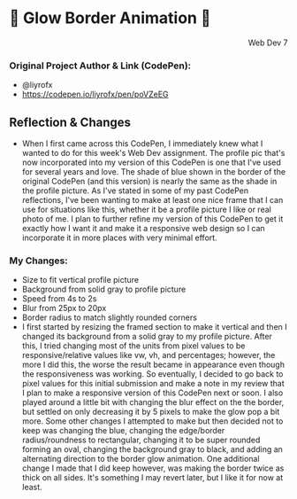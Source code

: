 # 🔵 Glow Border Animation 🤖
<div style="text-align: right">Web Dev 7</div>

### Original Project Author & Link (CodePen): 
  - @liyrofx
  - https://codepen.io/liyrofx/pen/poVZeEG
## Reflection & Changes
- When I first came across this CodePen, I immediately knew what I wanted to do for this week's Web Dev assignment. The profile pic that's now incorporated into my version of this CodePen is one that I've used for several years and love. The shade of blue shown in the border of the original CodePen (and this version) is nearly the same as the shade in the profile picture. As I've stated in some of my past CodePen reflections, I've been wanting to make at least one nice frame that I can use for situations like this, whether it be a profile picture I like or real photo of me. I plan to further refine my version of this CodePen to get it exactly how I want it and make it a responsive web design so I can incorporate it in more places with very minimal effort.
### My Changes:
  - Size to fit vertical profile picture
  - Background from solid gray to profile picture
  - Speed from 4s to 2s
  - Blur from 25px to 20px
  - Border radius to match slightly rounded corners
  - I first started by resizing the framed section to make it vertical and then I changed its background from a solid gray to my profile picture. After this, I tried changing most of the units from pixel values to be responsive/relative values like vw, vh, and percentages; however, the more I did this, the worse the result became in appearance even though the responsiveness was working. So eventually, I decided to go back to pixel values for this initial submission and make a note in my review that I plan to make a responsive version of this CodePen next or soon. I also played around a little bit with changing the blur effect on the the border, but settled on only decreasing it by 5 pixels to make the glow pop a bit more. Some other changes I attempted to make but then decided not to keep was changing the blue, changing the edge/border radius/roundness to rectangular, changing it to be super rounded forming an oval, changing the background gray to black, and adding an alternating direction to the border glow animation. One additional change I made that I did keep however, was making the border twice as thick on all sides. It's something I may revert later, but I like it for now at least.